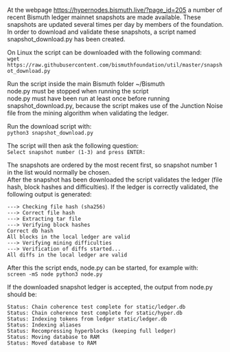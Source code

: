 At the webpage https://hypernodes.bismuth.live/?page_id=205 a number of recent Bismuth ledger mainnet snapshots are made available. These snapshots are updated several times per day by members of the foundation. In order to download and validate these snapshots, a script named snapshot_download.py has been created.

On Linux the script can be downloaded with the following command:   
```wget https://raw.githubusercontent.com/bismuthfoundation/util/master/snapshot_download.py```

Run the script inside the main Bismuth folder ~/Bismuth   
node.py must be stopped when running the script   
node.py must have been run at least once before running snapshot_download.py, because the script makes use of the Junction Noise file from the mining algorithm when validating the ledger.

Run the download script with:   
```python3 snapshot_download.py```

The script will then ask the following question:   
```Select snapshot number (1-3) and press ENTER:```

The snapshots are ordered by the most recent first, so snapshot number 1 in the list would normally be chosen.   
After the snapshot has been downloaded the script validates the ledger (file hash, block hashes and difficulties). If the ledger is correctly validated, the following output is generated:   
```
---> Checking file hash (sha256)
---> Correct file hash
---> Extracting tar file
---> Verifying block hashes
Correct db hash
All blocks in the local ledger are valid
---> Verifying mining difficulties
---> Verification of diffs started...
All diffs in the local ledger are valid
```

After this the script ends, node.py can be started, for example with:   
```screen -mS node python3 node.py```

If the downloaded snapshot ledger is accepted, the output from node.py should be:   
```
Status: Chain coherence test complete for static/ledger.db
Status: Chain coherence test complete for static/hyper.db
Status: Indexing tokens from ledger static/ledger.db
Status: Indexing aliases
Status: Recompressing hyperblocks (keeping full ledger)
Status: Moving database to RAM
Status: Moved database to RAM
```
